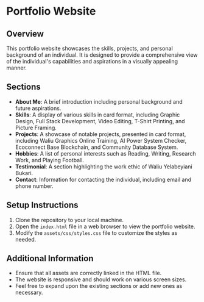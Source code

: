 # Portfolio Website

## Overview
This portfolio website showcases the skills, projects, and personal background of an individual. It is designed to provide a comprehensive view of the individual's capabilities and aspirations in a visually appealing manner.

## Sections
- **About Me**: A brief introduction including personal background and future aspirations.
- **Skills**: A display of various skills in card format, including Graphic Design, Full Stack Development, Video Editing, T-Shirt Printing, and Picture Framing.
- **Projects**: A showcase of notable projects, presented in card format, including Waliu Graphics Online Training, AI Power System Checker, Ecoconnect Base Blockchain, and Community Database System.
- **Hobbies**: A list of personal interests such as Reading, Writing, Research Work, and Playing Football.
- **Testimonial**: A section highlighting the work ethic of Waliu Yelabeyiani Bukari.
- **Contact**: Information for contacting the individual, including email and phone number.

## Setup Instructions
1. Clone the repository to your local machine.
2. Open the `index.html` file in a web browser to view the portfolio website.
3. Modify the `assets/css/styles.css` file to customize the styles as needed.

## Additional Information
- Ensure that all assets are correctly linked in the HTML file.
- The website is responsive and should work on various screen sizes.
- Feel free to expand upon the existing sections or add new ones as necessary.